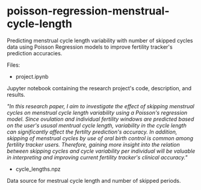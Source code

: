 # poisson-regression-menstrual-cycle-length
Predicting menstrual cycle length variability with number of skipped cycles data using Poisson Regression models to improve fertility tracker's prediction accuracies. 

Files:

* project.ipynb

Jupyter notebook containing the research project's code, description, and results. 

*"In this research paper, I aim to investigate the effect of skipping menstrual cycles on menstrual cycle length variability using a Poisson's regression model. Since ovulation and individual fertility windows are predicted based on the user's ususal mentrual cycle length, variability in the cycle length can significantly affect the fertilty prediction's accuracy. In addition, skipping of menstrual cycles by use of oral birth control is common among fertility tracker users. Therefore, gaining more insight into the relation between skipping cycles and cycle variability per individual will be valuable in interpreting and improving current fertility tracker's clinical accuracy."*

* cycle_lengths.npz

Data source for mestrual cycle length and number of skipped periods. 
